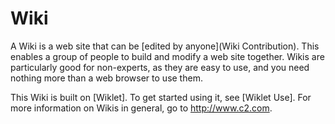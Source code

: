 # Wiki

A Wiki is a web site that can be [edited by anyone](Wiki Contribution). This enables a group of people to build and modify a web site together. Wikis are particularly good for non-experts, as they are easy to use, and you need nothing more than a web browser to use them.

This Wiki is built on [Wiklet]. To get started using it, see [Wiklet Use]. For more information on Wikis in general, go to http://www.c2.com.
